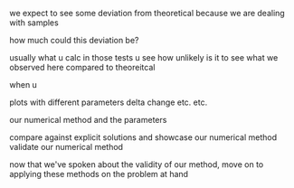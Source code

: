 we expect to see some deviation from theoretical because we are dealing with samples

how much could this deviation be?

usually what u calc in those tests u see
how unlikely is it to see what we observed here compared to theoreitcal


when u 



plots with different parameters
delta change etc. etc.


our numerical method and the parameters

compare against explicit solutions and showcase our numerical method
validate our numerical method

now that we've spoken about the validity of our method, move on to applying these methods on the problem at hand